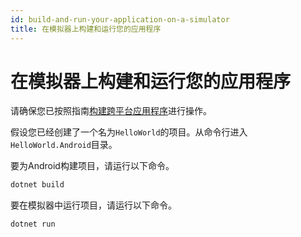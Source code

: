 ```yaml
---
id: build-and-run-your-application-on-a-simulator
title: 在模拟器上构建和运行您的应用程序
---
```


# 在模拟器上构建和运行您的应用程序

请确保您已按照指南[构建跨平台应用程序](../../building-cross-platform-applications)进行操作。

假设您已经创建了一个名为`HelloWorld`的项目。从命令行进入`HelloWorld.Android`目录。

要为Android构建项目，请运行以下命令。

```bash
dotnet build
```

要在模拟器中运行项目，请运行以下命令。

```bash
dotnet run
```
